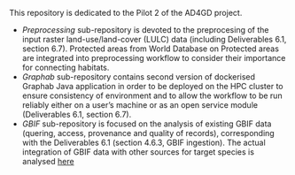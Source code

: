 This repository is dedicated to the Pilot 2 of the AD4GD project. <br />
- *Preprocessing* sub-repository is devoted to the preprocesing of the input raster land-use/land-cover (LULC) data (including Deliverables 6.1, section 6.7). Protected areas from World Database on Protected areas are integrated into preprocessing workflow to consider their importance for connecting habitats. <br />
- *Graphab* sub-repository contains second version of dockerised Graphab Java application in order to be deployed on the HPC cluster to ensure consistency of environment and to allow the workflow to be run reliably either on a user’s machine or as an open service module (Deliverables 6.1, section 6.7). <br />
- *GBIF* sub-repository is focused on the analysis of existing GBIF data (quering, access, provenance and quality of records), corresponding with the Deliverables 6.1 (section 4.6.3, GBIF ingestion). The actual integration of GBIF data with other sources for target species is analysed [here](https://github.com/AD4GD/pilot-2-gbif-iucn) <br />

